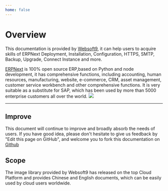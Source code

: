```yaml
---
home: false
---
```


# Overview

This documentation is provided by [Websoft9](https://www.websoft9.com/), it can help users to acquire skills of ERPNext Deployment, Installation, Configuration, HTTPS, SMTP, Backup, Upgrade, Connect Instance and more.

[ERPNext](https://erpnext.com/) is 100% open source ERP,based on Python and node development, it has comprehensive functions, including accounting, human resources, manufacturing, website, e-commerce, CRM, asset management, customer service workbench and other comprehensive functions. It is very suitable as a substitute for SAP, which has been used by more than 5000 enterprise customers all over the world.
![](http://libs.websoft9.com/Websoft9/DocsPicture/en/erpnext/erpnext-adminui-websoft9.png)

---

## Improve

This document will continue to improve and broadly absorb the needs of users. If you have good idea, please don't hesitate to give us feedback by "Edit this page on GitHub", and welcome you to fork this documentation on [Github](https://github.com/Websoft9/ansible-erpnext)

## Scope

The image library provided by Websoft9 has released on the top Cloud Platform and provides Chinese and English documents, which can be easily used by cloud users worldwide.